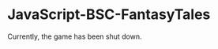 ﻿# JavaScript-BSC-FantasyTales
Currently, the game has been shut down.
<div>
  <img src="https://i.ytimg.com/vi/4nsxgDnlwKc/maxresdefault.jpg" alt=""/>
</div>
